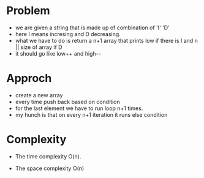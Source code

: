 # Problem
- we are given a string that is made up of combination of 'I' 'D'
- here I means incresing and D decreasing.
- what we have to do is return a n+1 array that prints low if there is I and n || size of array if D
- it should go like low++ and high--

# Approch
- create a new array
- every time push back based on condition
- for the last element we have to run loop n+1 times. 
- my hunch is that on every n+1 iteration it runs else condition

# Complexity
- The time complexity  O(n).

- The space complexity O(n)